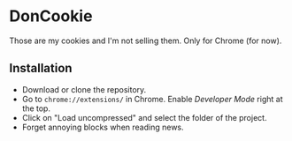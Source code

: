 # DonCookie
Those are my cookies and I'm not selling them. Only for Chrome (for now).

## Installation
* Download or clone the repository.
* Go to `chrome://extensions/` in Chrome. Enable _Developer Mode_ right at the top.
* Click on "Load uncompressed" and select the folder of the project.
* Forget annoying blocks when reading news.
